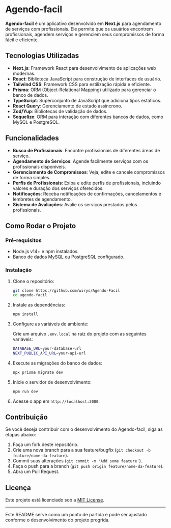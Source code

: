 # Agendo-facil

**Agendo-facil** é um aplicativo desenvolvido em **Next.js** para agendamento de serviços com profissionais. Ele permite que os usuários encontrem profissionais, agendem serviços e gerenciem seus compromissos de forma fácil e eficiente.

## Tecnologias Utilizadas

- **Next.js**: Framework React para desenvolvimento de aplicações web modernas.
- **React**: Biblioteca JavaScript para construção de interfaces de usuário.
- **Tailwind CSS**: Framework CSS para estilização rápida e eficiente.
- **Prisma**: ORM (Object-Relational Mapping) utilizado para gerenciar o banco de dados.
- **TypeScript**: Superconjunto de JavaScript que adiciona tipos estáticos.
- **React Query**: Gerenciamento de estado assíncrono.
- **Zod/Yup**: Bibliotecas de validação de dados.
- **Sequelize**: ORM para interação com diferentes bancos de dados, como MySQL e PostgreSQL.

## Funcionalidades

- **Busca de Profissionais**: Encontre profissionais de diferentes áreas de serviço.
- **Agendamento de Serviços**: Agende facilmente serviços com os profissionais disponíveis.
- **Gerenciamento de Compromissos**: Veja, edite e cancele compromissos de forma simples.
- **Perfis de Profissionais**: Exiba e edite perfis de profissionais, incluindo valores e duração dos serviços oferecidos.
- **Notificações**: Receba notificações de confirmações, cancelamentos e lembretes de agendamento.
- **Sistema de Avaliações**: Avalie os serviços prestados pelos profissionais.

## Como Rodar o Projeto

### Pré-requisitos

- Node.js v14+ e npm instalados.
- Banco de dados MySQL ou PostgreSQL configurado.

### Instalação

1. Clone o repositório:

   ```bash
   git clone https://github.com/wirys/Agendo-Facil
   cd agendo-facil
   ```

2. Instale as dependências:

   ```bash
   npm install
   ```

3. Configure as variáveis de ambiente:

   Crie um arquivo `.env.local` na raiz do projeto com as seguintes variáveis:

   ```bash
   DATABASE_URL=your-database-url
   NEXT_PUBLIC_API_URL=your-api-url
   ```

4. Execute as migrações do banco de dados:

   ```bash
   npx prisma migrate dev
   ```

5. Inicie o servidor de desenvolvimento:

   ```bash
   npm run dev
   ```

6. Acesse o app em `http://localhost:3000`.

## Contribuição

Se você deseja contribuir com o desenvolvimento do Agendo-facil, siga as etapas abaixo:

1. Faça um fork deste repositório.
2. Crie uma nova branch para a sua feature/bugfix (`git checkout -b feature/nome-da-feature`).
3. Commit suas alterações (`git commit -m 'Add some feature'`).
4. Faça o push para a branch (`git push origin feature/nome-da-feature`).
5. Abra um Pull Request.

## Licença

Este projeto está licenciado sob a [MIT License](LICENSE).

---

Este README serve como um ponto de partida e pode ser ajustado conforme o desenvolvimento do projeto progrida.
